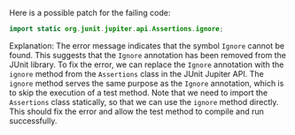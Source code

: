 Here is a possible patch for the failing code:
```java
import static org.junit.jupiter.api.Assertions.ignore;
```
Explanation:
The error message indicates that the symbol `Ignore` cannot be found. This suggests that the `Ignore` annotation has been removed from the JUnit library.
To fix the error, we can replace the `Ignore` annotation with the `ignore` method from the `Assertions` class in the JUnit Jupiter API.
The `ignore` method serves the same purpose as the `Ignore` annotation, which is to skip the execution of a test method.
Note that we need to import the `Assertions` class statically, so that we can use the `ignore` method directly.
This should fix the error and allow the test method to compile and run successfully.